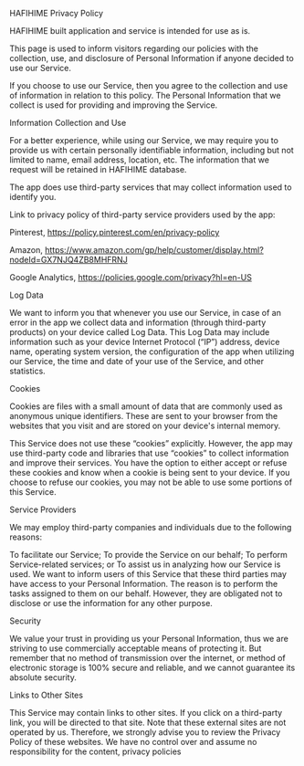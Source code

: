 HAFIHIME Privacy Policy


HAFIHIME built application and service is intended for use as is.

This page is used to inform visitors regarding our policies with the collection, use, and disclosure of Personal Information if anyone decided to use our Service.

If you choose to use our Service, then you agree to the collection and use of information in relation to this policy. The Personal Information that we collect is used for providing and improving the Service.

Information Collection and Use

For a better experience, while using our Service, we may require you to provide us with certain personally identifiable information, including but not limited to name, email address, location, etc. The information that we request will be retained in HAFIHIME database.

The app does use third-party services that may collect information used to identify you.

Link to privacy policy of third-party service providers used by the app:

Pinterest, https://policy.pinterest.com/en/privacy-policy

Amazon, https://www.amazon.com/gp/help/customer/display.html?nodeId=GX7NJQ4ZB8MHFRNJ

Google Analytics, https://policies.google.com/privacy?hl=en-US


Log Data

We want to inform you that whenever you use our Service, in case of an error in the app we collect data and information (through third-party products) on your device called Log Data. This Log Data may include information such as your device Internet Protocol (“IP”) address, device name, operating system version, the configuration of the app when utilizing our Service, the time and date of your use of the Service, and other statistics.

Cookies

Cookies are files with a small amount of data that are commonly used as anonymous unique identifiers. These are sent to your browser from the websites that you visit and are stored on your device's internal memory.

This Service does not use these “cookies” explicitly. However, the app may use third-party code and libraries that use “cookies” to collect information and improve their services. You have the option to either accept or refuse these cookies and know when a cookie is being sent to your device. If you choose to refuse our cookies, you may not be able to use some portions of this Service.

Service Providers

We may employ third-party companies and individuals due to the following reasons:

To facilitate our Service;
To provide the Service on our behalf;
To perform Service-related services; or
To assist us in analyzing how our Service is used.
We want to inform users of this Service that these third parties may have access to your Personal Information. The reason is to perform the tasks assigned to them on our behalf. However, they are obligated not to disclose or use the information for any other purpose.

Security

We value your trust in providing us your Personal Information, thus we are striving to use commercially acceptable means of protecting it. But remember that no method of transmission over the internet, or method of electronic storage is 100% secure and reliable, and we cannot guarantee its absolute security.

Links to Other Sites

This Service may contain links to other sites. If you click on a third-party link, you will be directed to that site. Note that these external sites are not operated by us. Therefore, we strongly advise you to review the Privacy Policy of these websites. We have no control over and assume no responsibility for the content, privacy policies

